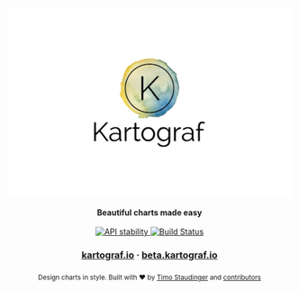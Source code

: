 [![Kartograf](https://github.com/TimoSta/kartograf/raw/master/media/logo.jpg)](https://kartograf.io)

<div align="center">
  <strong>Beautiful charts made easy</strong>
</div>

<br />

<div align="center">
  <!-- Stability -->
  <a href="https://nodejs.org/api/documentation.html#documentation_stability_index">
    <img src="https://img.shields.io/badge/stability-experimental-orange.svg?style=flat-square"
      alt="API stability" />
  </a>
  <!-- Build Status -->
  <a href="https://travis-ci.org/TimoSta/kartograf">
    <img src="https://img.shields.io/travis/TimoSta/kartograf/master.svg?style=flat-square"
      alt="Build Status" />
  </a>
</div>

<div align="center">
  <h3><a href="https://kartograf.io">kartograf.io</a> · <a href="https://beta.kartograf.io">beta.kartograf.io</a></h3>
</div>

<div align="center">
  <sub>Design charts in style. Built with ❤︎ by
  <a href="https://twitter.com/timostaudinger">Timo Staudinger</a> and
  <a href="https://github.com/TimoSta/kartograf/graphs/contributors">
    contributors
  </a>
</div>
